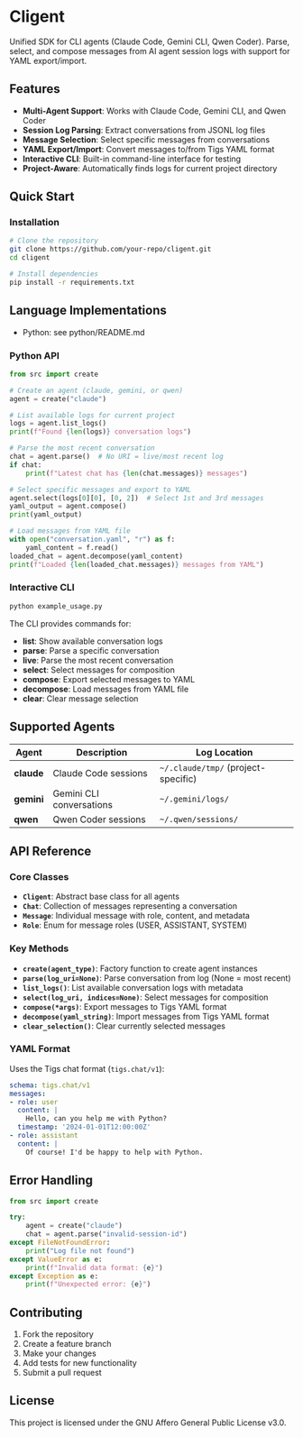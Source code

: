 # Cligent

Unified SDK for CLI agents (Claude Code, Gemini CLI, Qwen Coder). Parse, select, and compose messages from AI agent session logs with support for YAML export/import.

## Features

- **Multi-Agent Support**: Works with Claude Code, Gemini CLI, and Qwen Coder
- **Session Log Parsing**: Extract conversations from JSONL log files
- **Message Selection**: Select specific messages from conversations
- **YAML Export/Import**: Convert messages to/from Tigs YAML format
- **Interactive CLI**: Built-in command-line interface for testing
- **Project-Aware**: Automatically finds logs for current project directory

## Quick Start

### Installation

```bash
# Clone the repository
git clone https://github.com/your-repo/cligent.git
cd cligent

# Install dependencies
pip install -r requirements.txt
```

## Language Implementations

- Python: see python/README.md

### Python API

```python
from src import create

# Create an agent (claude, gemini, or qwen)
agent = create("claude")

# List available logs for current project
logs = agent.list_logs()
print(f"Found {len(logs)} conversation logs")

# Parse the most recent conversation
chat = agent.parse()  # No URI = live/most recent log
if chat:
    print(f"Latest chat has {len(chat.messages)} messages")

# Select specific messages and export to YAML
agent.select(logs[0][0], [0, 2])  # Select 1st and 3rd messages
yaml_output = agent.compose()
print(yaml_output)

# Load messages from YAML file
with open("conversation.yaml", "r") as f:
    yaml_content = f.read()
loaded_chat = agent.decompose(yaml_content)
print(f"Loaded {len(loaded_chat.messages)} messages from YAML")
```

### Interactive CLI

```bash
python example_usage.py
```

The CLI provides commands for:
- **list**: Show available conversation logs
- **parse**: Parse a specific conversation
- **live**: Parse the most recent conversation
- **select**: Select messages for composition
- **compose**: Export selected messages to YAML
- **decompose**: Load messages from YAML file
- **clear**: Clear message selection

## Supported Agents

| Agent | Description | Log Location |
|-------|-------------|--------------|
| **claude** | Claude Code sessions | `~/.claude/tmp/` (project-specific) |
| **gemini** | Gemini CLI conversations | `~/.gemini/logs/` |
| **qwen** | Qwen Coder sessions | `~/.qwen/sessions/` |

## API Reference

### Core Classes

- **`Cligent`**: Abstract base class for all agents
- **`Chat`**: Collection of messages representing a conversation
- **`Message`**: Individual message with role, content, and metadata
- **`Role`**: Enum for message roles (USER, ASSISTANT, SYSTEM)

### Key Methods

- **`create(agent_type)`**: Factory function to create agent instances
- **`parse(log_uri=None)`**: Parse conversation from log (None = most recent)
- **`list_logs()`**: List available conversation logs with metadata
- **`select(log_uri, indices=None)`**: Select messages for composition
- **`compose(*args)`**: Export messages to Tigs YAML format
- **`decompose(yaml_string)`**: Import messages from Tigs YAML format
- **`clear_selection()`**: Clear currently selected messages

### YAML Format

Uses the Tigs chat format (`tigs.chat/v1`):

```yaml
schema: tigs.chat/v1
messages:
- role: user
  content: |
    Hello, can you help me with Python?
  timestamp: '2024-01-01T12:00:00Z'
- role: assistant
  content: |
    Of course! I'd be happy to help with Python.
```

## Error Handling

```python
from src import create

try:
    agent = create("claude")
    chat = agent.parse("invalid-session-id")
except FileNotFoundError:
    print("Log file not found")
except ValueError as e:
    print(f"Invalid data format: {e}")
except Exception as e:
    print(f"Unexpected error: {e}")
```

## Contributing

1. Fork the repository
2. Create a feature branch
3. Make your changes
4. Add tests for new functionality
5. Submit a pull request

## License

This project is licensed under the GNU Affero General Public License v3.0.